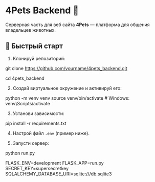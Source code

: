 # 4Pets Backend 🐾

Серверная часть для веб сайта **4Pets** — платформа для общения владельцев животных.

## 🚀 Быстрый старт

1. Клонируй репозиторий:

git clone https://github.com/yourname/4pets_backend.git

cd 4pets_backend


2. Создай виртуальное окружение и активируй его:


python -m venv venv source venv/bin/activate # Windows: venv\Scripts\activate


3. Установи зависимости:

pip install -r requirements.txt

4. Настрой файл `.env` (пример ниже).

5. Запусти сервер:

python run.py


FLASK_ENV=development 
FLASK_APP=run.py 
SECRET_KEY=supersecretkey 
SQLALCHEMY_DATABASE_URI=sqlite:///db.sqlite3

